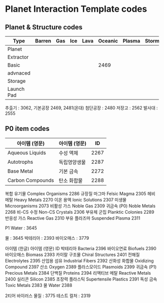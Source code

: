 # Planet Interaction Template codes


## Planet & Structure codes
| Type | Barren | Gas | Ice | Lava | Oceanic | Plasma | Storm | Temperate |
|------|--------|-----|-----|------|---------|--------|-------|-----------|
| Planet |        |     |     |    |          |       |       |    11     |
| Extractor |     |    |    |       |        |        |       |      3068 |
| Basic |    |    |    |       |  2469 |        |       |      2481 |
| advnaced |    |    |    |       |        |        |       |      2480 |
| Storage |     |    |    |       |        |        |       |      3068 |
| Launch Pad |  |    |    |       |        |        |       |      2555 |

추출기 : 3062, 
기본공장 2469, 2481(온대)
첨단공장 : 2480
저장고 : 2562
발사대 : 2555

## P0 item codes
|아이템 (영문)|	아이템 (영문) | ID |
|-|-|-|
| Aqueous Liquids | 수성 액체 | 2267 |
| Autotrophs | 독립영양생물 | 2287 |
| Base Metal | 기본 금속 | 2272 |
| Carbon Compounds | 탄소 화합물	| 2288 |
복합 유기물	Complex Organisms	2286
규장질 마그마	Felsic Magma	2305
헤비 메탈	Heavy Metals	2270
이온 용액	Ionic Solutions	2307
미생물	Microorganisms	2073
비활성 가스	Noble Gas	2309
귀금속 (P0)	Noble Metals	2268
비-CS 수정	Non-CS Crystals	2306
부유체 군집	Planktic Colonies	2289
반응성 가스	Reactive Gas	2310
부유 플라즈마	Suspended Plasma	2311


P1
Water : 3645

물 : 3645
박테리아 : 2393
바이오매스 : 3779

아이템 (한글)	아이템 (영문)	ID
박테리아	Bacteria	2396
바이오연료	Biofuels	2390
바이오매스	Biomass	2393
카이랄 구조물	Chiral Structures	2401
전해질	Electrolytes	2395
산업용 섬유	Industrial Fibers	2392
산화성 화합물	Oxidizing Compound	2397
산소	Oxygen	2389
플라스모이드	Plasmoids	2399
귀금속 (P1)	Precious Metals	2384
단백질	Proteins	2394
리액티브 메탈	Reactive Metals	2400
실리콘	Silicon	2385
초장력 플라스틱	Supertensile Plastics	2391
독성 금속	Toxic Metals	2383
물	Water	2388




2티어
바이러스 물질 : 3775
테스트 컬처 : 2319

